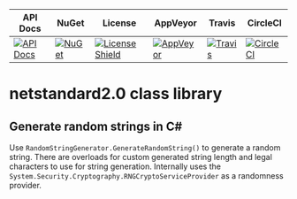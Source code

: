 API Docs | NuGet | License | AppVeyor | Travis | CircleCI
---|---|---|---|---|---|
|[![API Docs](https://img.shields.io/badge/api-docs-informational)](https://glitchedpolygons.github.io/RandomStringGenerator/api/GlitchedPolygons.Utilities.RandomStringGenerator.html)| [![NuGet](https://img.shields.io/nuget/v/GlitchedPolygons.Utilities.RandomStringGenerator.svg)](https://www.nuget.org/packages/GlitchedPolygons.Utilities.RandomStringGenerator)|[![License Shield](https://img.shields.io/badge/license-Apache--2.0-orange)](https://github.com/GlitchedPolygons/RandomStringGenerator/blob/master/LICENSE)|[![AppVeyor](https://ci.appveyor.com/api/projects/status/xeea0e1p8i6ujqae/branch/master?svg=true)](https://ci.appveyor.com/project/GlitchedPolygons/randomstringgenerator/branch/master)|[![Travis](https://travis-ci.org/GlitchedPolygons/RandomStringGenerator.svg?branch=master)](https://travis-ci.org/GlitchedPolygons/RandomStringGenerator)|[![CircleCI](https://circleci.com/gh/GlitchedPolygons/RandomStringGenerator.svg?style=shield)](https://circleci.com/gh/GlitchedPolygons/RandomStringGenerator)|

# netstandard2.0 class library
## Generate random strings in C#

Use `RandomStringGenerator.GenerateRandomString()` to generate a random string. There are overloads for custom generated string length and legal characters to use for string generation. Internally uses the `System.Security.Cryptography.RNGCryptoServiceProvider` as a randomness provider.
